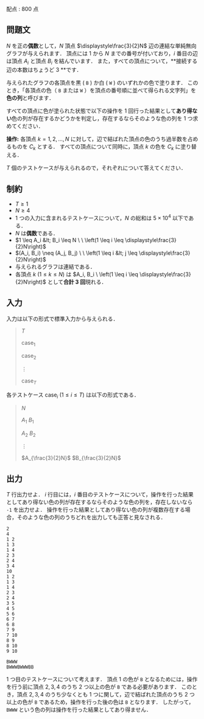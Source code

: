 配点 : $800$ 点

## 問題文

$N$ を正の**偶数**として，$N$ 頂点 $\displaystyle\frac{3}{2}N$ 辺の連結な単純無向グラフが与えられます．
頂点には $1$ から $N$ までの番号が付いており，$i$ 番目の辺は頂点 $A_i$ と頂点 $B_i$ を結んでいます．
また，すべての頂点について，**接続する辺の本数はちょうど $3$ **です．

与えられたグラフの各頂点を黒 ( `B` ) か白 ( `W` ) のいずれかの色で塗ります．
このとき，「各頂点の色（ `B` または `W` ）を頂点の番号順に並べて得られる文字列」を**色の列**と呼びます．

すべての頂点に色が塗られた状態で以下の操作を $1$ 回行った結果として**あり得ない**色の列が存在するかどうかを判定し，存在するならそのような色の列を $1$ つ求めてください．

**操作:** 各頂点 $k = 1, 2, \dots, N$ に対して，辺で結ばれた頂点の色のうち過半数を占めるものを $C_k$ とする．
すべての頂点について同時に，頂点 $k$ の色を $C_k$ に塗り替える．

$T$ 個のテストケースが与えられるので，それぞれについて答えてください．

## 制約

- $T \geq 1$
- $N \geq 4$
- $1$ つの入力に含まれるテストケースについて，$N$ の総和は $5 \times 10^4$ 以下である．
- $N$ は**偶数**である．
- $1 \leq A_i &lt; B_i \leq N \ \ \left(1 \leq i \leq \displaystyle\frac{3}{2}N\right)$
- $(A_i, B_i) \neq (A_j, B_j) \ \ \left(1 \leq i &lt; j \leq \displaystyle\frac{3}{2}N\right)$
- 与えられるグラフは連結である．
- 各頂点 $k \ (1 \leq k \leq N)$ は $A_i, B_i \ \left(1 \leq i \leq \displaystyle\frac{3}{2}N\right)$ として**合計 $3$ 回**現れる．

## 入力

入力は以下の形式で標準入力から与えられる．

> $T$
> 
> $\mathrm{case}_1$
> 
> $\mathrm{case}_2$
> 
> $\vdots$
> 
> $\mathrm{case}_T$

各テストケース $\mathrm{case}_i \ (1 \leq i \leq T)$ は以下の形式である．

> $N$
> 
> $A_1$ $B_1$
> 
> $A_2$ $B_2$
> 
> $\vdots$
> 
> $A_{\frac{3}{2}N}$ $B_{\frac{3}{2}N}$

## 出力

$T$ 行出力せよ． 
$i$ 行目には，$i$ 番目のテストケースについて，操作を行った結果としてあり得ない色の列が存在するならそのような色の列を，存在しないなら `-1` を出力せよ．
操作を行った結果としてあり得ない色の列が複数存在する場合，そのような色の列のうちどれを出力しても正答と見なされる．

```input1
2
4
1 2
1 3
1 4
2 3
2 4
3 4
10
1 2
1 3
1 4
2 3
2 4
3 5
4 5
5 6
6 7
6 8
7 9
7 10
8 9
8 10
9 10
```

```output1
BWWW
BWWWBWWWBB
```

$1$ つ目のテストケースについて考えます．
頂点 $1$ の色が `B` となるためには，操作を行う前に頂点 $2, 3, 4$ のうち $2$ つ以上の色が `B` である必要があります．
このとき，頂点 $2, 3, 4$ のうち少なくとも $1$ つに関して，辺で結ばれた頂点のうち $2$ つ以上の色が `B` であるため，操作を行った後の色は `B` となります．
したがって，`BWWW` という色の列は操作を行った結果としてあり得ません．